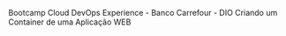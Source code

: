 Bootcamp Cloud DevOps Experience - Banco Carrefour - DIO
Criando um Container de uma Aplicação WEB


